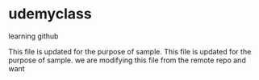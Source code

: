 # udemyclass
learning github

This file is updated for the purpose of sample.
This file is updated for the purpose of sample.
we are modifying this file from the remote repo
and want
